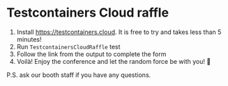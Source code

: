 # Testcontainers Cloud raffle

1. Install https://testcontainers.cloud. It is free to try and takes less than 5 minutes!
2. Run `TestcontainersCloudRaffle` test
3. Follow the link from the output to complete the form
4. Voilà! Enjoy the conference and let the random force be with you! 🤞


P.S. ask our booth staff if you have any questions.